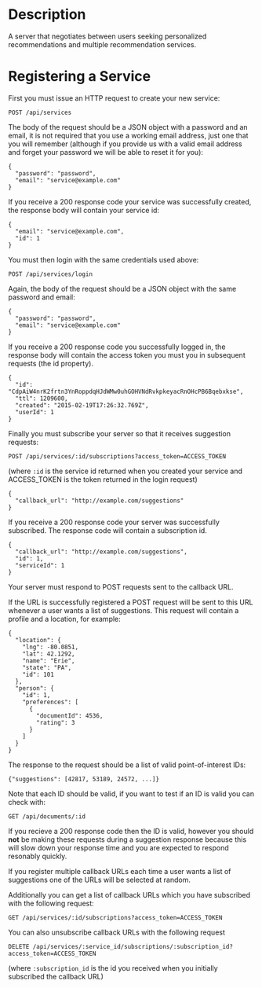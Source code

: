 
# Description

A server that negotiates between users seeking personalized recommendations and multiple recommendation services.

# Registering a Service

First you must issue an HTTP request to create your new service:

```POST /api/services```

The body of the request should be a JSON object with a password and an email, it is not required that you use a working email address, just one that you will remember (although if you provide us with a valid email address and forget your password we will be able to reset it for you):

    {
      "password": "password",
      "email": "service@example.com"
    }

If you receive a 200 response code your service was successfully created, the response body will contain your service id:

    {
      "email": "service@example.com",
      "id": 1
    }

You must then login with the same credentials used above:

```POST /api/services/login```

Again, the body of the request should be a JSON object with the same password and email:

    {
      "password": "password",
      "email": "service@example.com"
    }

If you receive a 200 response code you successfully logged in, the response body will contain the access token you must you in subsequent requests (the id property).

    {
      "id": "CdpAiW4nrK2frtn3YnRoppdqHJdWMw0uhGOHVNdRvkpkeyacRnOHcPB6Bqebxkse",
      "ttl": 1209600,
      "created": "2015-02-19T17:26:32.769Z",
      "userId": 1
    }

Finally you must subscribe your server so that it receives suggestion requests:

```POST /api/services/:id/subscriptions?access_token=ACCESS_TOKEN```

(where ```:id``` is the service id returned when you created your service and ACCESS_TOKEN is the token returned in the login request)

    {
      "callback_url": "http://example.com/suggestions"
    }

If you receive a 200 response code your server was successfully subscribed. The response code will contain a subscription id.

    {
      "callback_url": "http://example.com/suggestions",
      "id": 1,
      "serviceId": 1
    }

Your server must respond to POST requests sent to the callback URL.

If the URL is successfully registered a POST request will be sent to this URL whenever a user wants a list of suggestions. This request will contain a profile and a location, for example:

    {
      "location": {
        "lng": -80.0851,
        "lat": 42.1292,
        "name": "Erie",
        "state": "PA",
        "id": 101
      },
      "person": {
        "id": 1,
        "preferences": [
          {
            "documentId": 4536,
            "rating": 3
          }
        ]
      }
    }

The response to the request should be a list of valid point-of-interest IDs:

    {"suggestions": [42817, 53189, 24572, ...]}

Note that each ID should be valid, if you want to test if an ID is valid you can check with:

```GET /api/documents/:id```

If you recieve a 200 response code then the ID is valid, however you should **not** be making these requests during a suggestion response because this will slow down your response time and you are expected to respond resonably quickly.

If you register multiple callback URLs each time a user wants a list of suggestions one of the URLs will be selected at random.

Additionally you can get a list of callback URLs which you have subscribed with the following request:

```GET /api/services/:id/subscriptions?access_token=ACCESS_TOKEN```

You can also unsubscribe callback URLs with the following request

```DELETE /api/services/:service_id/subscriptions/:subscription_id?access_token=ACCESS_TOKEN```

(where ```:subscription_id``` is the id you received when you initially subscribed the callback URL)
